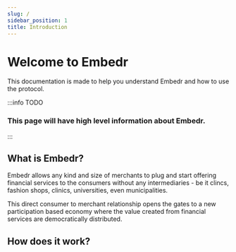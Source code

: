 ```yaml
---
slug: /
sidebar_position: 1
title: Introduction
---
```


# Welcome to Embedr

This documentation is made to help you understand Embedr and how to use the protocol.

:::info TODO
### This page will have high level information about Embedr.
:::

## What is Embedr?

Embedr allows any kind and size of merchants to plug and start offering financial services to the consumers without any intermediaries - be it clincs, fashion shops, clinics, universities, even municipalities.

This direct consumer to merchant relationship opens the gates to a new participation based economy where the value created from financial services are democratically distributed.

## How does it work?
